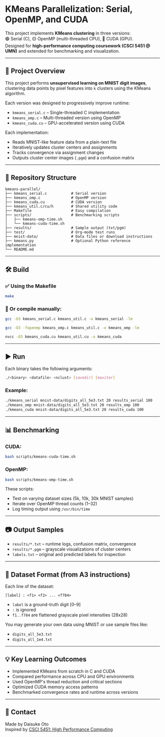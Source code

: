 # KMeans Parallelization: Serial, OpenMP, and CUDA

This project implements **KMeans clustering** in three versions:  
🟢 Serial (C), 🟡 OpenMP (multi-threaded CPU), 🔵 CUDA (GPU).  
Designed for **high-performance computing coursework (CSCI 5451 @ UMN)** and extended for benchmarking and visualization.

---

## 🧠 Project Overview

This project performs **unsupervised learning on MNIST digit images**, clustering data points by pixel features into `k` clusters using the KMeans algorithm.

Each version was designed to progressively improve runtime:
- `kmeans_serial.c` – Single-threaded C implementation
- `kmeans_omp.c` – Multi-threaded version using OpenMP
- `kmeans_cuda.cu` – GPU-accelerated version using CUDA

Each implementation:
- Reads MNIST-like feature data from a plain-text file
- Iteratively updates cluster centers and assignments
- Tracks convergence via assignment changes
- Outputs cluster center images (`.pgm`) and a confusion matrix

---

## 📁 Repository Structure

```
kmeans-parallel/
├── kmeans_serial.c           # Serial version
├── kmeans_omp.c              # OpenMP version
├── kmeans_cuda.cu            # CUDA version
├── kmeans_util.c/cu/h        # Shared utility code
├── Makefile                  # Easy compilation
├── scripts/                  # Benchmarking scripts
│   ├── kmeans-omp-time.sh
│   └── kmeans-cuda-time.sh
├── results/                  # Sample output (txt/pgm)
├── test/                     # Org-mode test runs
├── mnist-data/               # Data files or download instructions
├── kmeans.py                 # Optional Python reference implementation
└── README.md
```

---

## 🛠️ Build

### ✅ Using the Makefile
```bash
make
```

### 🔧 Or compile manually:

```bash
gcc -O3 kmeans_serial.c kmeans_util.c -o kmeans_serial -lm

gcc -O3 -fopenmp kmeans_omp.c kmeans_util.c -o kmeans_omp -lm

nvcc -O3 kmeans_cuda.cu kmeans_util.cu -o kmeans_cuda
```

---

## ▶️ Run

Each binary takes the following arguments:
```bash
./<binary> <datafile> <nclust> [savedir] [maxiter]
```

### Example:
```bash
./kmeans_serial mnist-data/digits_all_5e3.txt 20 results_serial 100
./kmeans_omp mnist-data/digits_all_5e3.txt 20 results_omp 100
./kmeans_cuda mnist-data/digits_all_5e3.txt 20 results_cuda 100
```

---

## 📊 Benchmarking

### CUDA:
```bash
bash scripts/kmeans-cuda-time.sh
```

### OpenMP:
```bash
bash scripts/kmeans-omp-time.sh
```

These scripts:
- Test on varying dataset sizes (5k, 10k, 30k MNIST samples)
- Iterate over OpenMP thread counts (1–32)
- Log timing output using `/usr/bin/time`

---

## 📷 Output Samples

- `results/*.txt` – runtime logs, confusion matrix, convergence
- `results/*.pgm` – grayscale visualizations of cluster centers
- `labels.txt` – original and predicted labels for inspection

---

## 📘 Dataset Format (from A3 instructions)

Each line of the dataset:
```
[label] : <f1> <f2> ... <f784>
```
- `label` is a ground-truth digit [0–9]
- `:` is ignored
- `f1..f784` are flattened grayscale pixel intensities (28x28)

You may generate your own data using MNIST or use sample files like:
- `digits_all_5e3.txt`
- `digits_all_1e4.txt`

---

## 💡 Key Learning Outcomes

- Implemented KMeans from scratch in C and CUDA
- Compared performance across CPU and GPU environments
- Used OpenMP's thread reduction and critical sections
- Optimized CUDA memory access patterns
- Benchmarked convergence rates and runtime across versions

---

## 📎 Contact

Made by Daisuke Oto  
Inspired by [CSCI 5451: High Performance Computing](https://www-users.cse.umn.edu/~kauffman/5451/)
